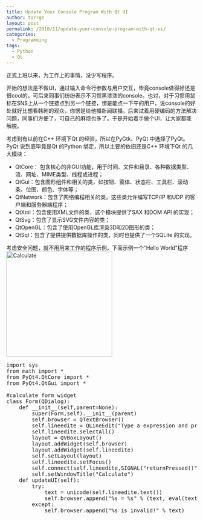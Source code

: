 ```yaml
---
title: Update Your Console Program With Qt UI
author: torrge
layout: post
permalink: /2010/11/update-your-console-program-with-qt-ui/
categories:
  - Programming
tags:
  - Python
  - Qt
---
```

正式上班以来，为工作上的事情，没少写程序。

开始的想法是不做UI，通过输入命令行参数与用户交互，毕竟console做得好还是很cool的。可后来同事们纷纷表示不习惯黑漆漆的console。也对，对于习惯用鼠标在SNS上从一个链接点到另一个链接，愣是能点一下午的用户，说console的好处就好比想看韩剧的观众，你愣是给他播新闻联播。后来试着用硬编码的方法解决问题，同事们方便了，可自己的麻烦也多了。于是开始着手做个UI，让大家都能解脱。

考虑到有以前在C++ 环境下Qt 的经验，所以在PyGtk、PyQt 中选择了PyQt。PyQt 说到底毕竟是Qt 的Python 绑定，所以主要的依旧还是C++ 环境下Qt 的几大模块：

*   QtCore： 包含核心的非GUI功能，用于时间、文件和目录、各种数据类型、流、网址、MIME类型、线程或进程；
*   QtGui：包含图形组件和相关的类，如按钮、窗体、状态栏、工具栏、滚动条、位图、颜色、字体等；
*   QtNetwork：包含了网络编程相关的类，这些类允许编写TCP/IP 和UDP 的客户端和服务器端程序；
*   QtXml：包含使用XML文件的类，这个模块提供了SAX 和DOM API 的实现；
*   QtSvg：包含了显示SVG文件内容的类；
*   QtOpenGL：包含了使用OpenGL库渲染3D和2D图形的类；
*   QtSql：包含了提供提供数据库操作的类，同时也提供了一个SQLite 的实现。

考虑安全问题，就不用用来工作的程序示例，下面示例一个“Hello World”程序  
<img src="http://pic.yupoo.com/convallariaa/ADxq52Kf/elAxd.png" alt="Calculate" width="280" height="278" />

<pre class="brush:py">import sys
from math import *
from PyQt4.QtCore import *
from PyQt4.QtGui import *

#calculate form widget
class Form(QDialog):
    def __init__(self,parent=None):
        super(Form,self).__init__(parent)
        self.browser = QTextBrowser()
        self.lineedite = QLineEdit("Type a expression and press Enter")
        self.lineedite.selectAll()
        layout = QVBoxLayout()
        layout.addWidget(self.browser)
        layout.addWidget(self.lineedite)
        self.setLayout(layout)
        self.lineedite.setFocus()
        self.connect(self.lineedite,SIGNAL("returnPressed()"),self.updateUI)
        self.setWindowTitle("Calculate")
    def updateUI(self):
        try:
            text = unicode(self.lineedite.text())
            self.browser.append("%s = %s" % (text, eval(text)))
        except:
            self.browser.append("%s is invalid!" % text)
</pre>